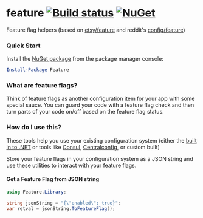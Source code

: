 # feature [![Build status](https://ci.appveyor.com/api/projects/status/e8b6qyp05k3jk730?svg=true)](https://ci.appveyor.com/project/danesparza/feature) [![NuGet](https://img.shields.io/nuget/v/Feature.svg)](https://www.nuget.org/packages/Feature/)

Feature flag helpers (based on [etsy/feature](http://github.com/etsy/feature) and reddit's [config/feature](https://github.com/reddit/reddit/tree/master/r2/r2/config/feature))

### Quick Start

Install the [NuGet package](https://www.nuget.org/packages/Feature/) from the package manager console:

```powershell
Install-Package Feature
```

### What are feature flags?

Think of feature flags as another configuration item for your app with some special sauce.  You can guard your code with a feature flag check and then turn parts of your code on/off based on the feature flag status.  

### How do I use this?

These tools help you use your existing configuration system (either the [built in to .NET](https://msdn.microsoft.com/en-us/library/system.configuration.configurationmanager.appsettings(v=vs.110).aspx) or tools like [Consul](https://www.consul.io/api/kv.html), [Centralconfig](https://github.com/cagedtornado/centralconfig), or custom built)

Store your feature flags in your configuration system as a JSON string and use these utilities to interact with your feature flags.

#### Get a Feature Flag from JSON string

```csharp
using Feature.Library;

string jsonString = "{\"enabled\": true}";
var retval = jsonString.ToFeatureFlag();
```
